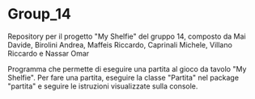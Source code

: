 # Group_14
Repository per il progetto "My Shelfie" del gruppo 14, composto da Mai Davide, Birolini Andrea, Maffeis Riccardo, Caprinali Michele, Villano Riccardo e Nassar Omar

Programma che permette di eseguire una partita al gioco da tavolo "My Shelfie". Per fare una partita, eseguire la classe "Partita" nel package "partita" e seguire le istruzioni visualizzate sulla console.
